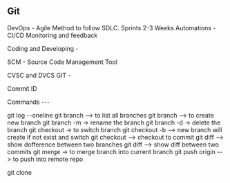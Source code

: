 ## Git 

DevOps - Agile Method to follow SDLC.
Sprints 2-3 Weeks
Automations - CI/CD
Monitoring and feedback

Coding and Developing -


SCM - Source Code Management Tool

CVSC and DVCS
GIT - 

Commit ID


Commands ---

git log --oneline
git branch  --> to list all branches
git branch <BRANCHNAME> --> to create new branch
git branch -m <NEW-BRANCH-NAME>   -> rename the branch
git branch -d <BRANCHNAME>    -> delete the branch
git checkout <BRANCHNAME>  -> to switch branch
git checkout -b <BRANCHNAME>  --> new branch will create if not exist and switch
git checkout <COMMITID> --> checkout to commit
git diff <BRANCH-A> <BRANCH-B> --> show dofference between two branches
git diff <COMMIT-A> <COMMIT-B> --> show diff between two commits
git merge <BRANCHNAME>  -> to merge branch into current branch
git push origin <BRANCHNAME>  --> to push into remote repo


git clone 



